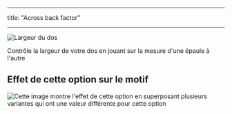 - - -
title: "Across back factor"
- - -

![Largeur du dos](acrossbackfactor.svg)

Contrôle la largeur de votre dos en jouant sur la mesure d'une épaule à l'autre

## Effet de cette option sur le motif

![Cette image montre l'effet de cette option en superposant plusieurs variantes qui ont une valeur différente pour cette option](sven_acrossbackfactor_sample.svg "Effect of this option on the pattern")
